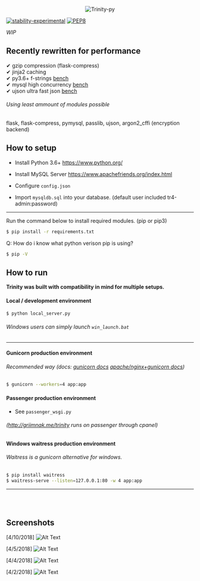 <p align="center">
  <img src="https://i.imgur.com/RLmwuQK.png" alt="Trinity-py"/>
</p>

[![stability-experimental](https://img.shields.io/badge/stability-experimental-orange.svg)](https://github.com/emersion/stability-badges#experimental)
[![PEP8](https://img.shields.io/badge/code%20style-pep8-orange.svg)](https://www.python.org/dev/peps/pep-0008/)

*WIP* <br /> 

Recently rewritten for performance
-------------------
&#10004; gzip compression (flask-compress) <br />
&#10004; jinja2 caching <br />
&#10004; py3.6+ f-strings <a href="https://cito.github.io/img/f-strings-1.png">bench</a> <br />
&#10004; mysql high concurrency <a href="https://docs.google.com/spreadsheets/d/e/2PACX-1vTgKrdlePZ0VoWyrpZI8MuzDOf-PR5Vsa2VPoXb3dCQxEVt3d3y-4-6oHNSyQxMraGgSVf1HZQHsk0m/pubchart?oid=75267628&amp;format=image">bench</a> <br />
&#10004; ujson ultra fast json <a href="https://artem.krylysov.com/images/2015-benchmark-python-json/benchmark-json-python3.png">bench</a> <br />
###### Using least ammount of modules possible
flask, flask-compress, pymysql, passlib, ujson, argon2_cffi (encryption backend)

How to setup
-------------------
- Install Python 3.6+
https://www.python.org/

- Install MySQL Server
https://www.apachefriends.org/index.html

- Configure `config.json`
- Import `mysqldb.sql` into your database. (default user included tr4-admin:password)

--------------------
Run the command below to install required modules. (pip or pip3)

```sh
$ pip install -r requirements.txt
```

Q: How do i know what python verison pip is using?
```sh
$ pip -V
```

How to run
----------------
<b>Trinity was built with compatibility in mind for multiple setups.</b> 

#### Local / development environment
```sh
$ python local_server.py
```
###### Windows users can simply launch `win_launch.bat`
--------------------

#### Gunicorn production environment
###### *Recommended way* (docs: <a href="http://docs.gunicorn.org/en/stable/run.html">gunicorn docs</a> <a href="https://djangodeployment.com/2016/11/30/how-to-setup-apache-with-gunicorn/">apache/nginx+gunicorn docs</a>)
```sh
$ gunicorn --workers=4 app:app
```
#### Passenger production environment
- See `passenger_wsgi.py`
###### (http://griimnak.me/trinity runs on passenger through cpanel)

#### Windows waitress production environment
###### *Waitress is a gunicorn alternative for windows.* 
```sh
$ pip install waitress
$ waitress-serve --listen=127.0.0.1:80 -w 4 app:app
```
----------------

<br /><br />


## Screenshots
[4/10/2018]
![Alt Text](https://image.prntscr.com/image/AQunvVnpRe6AJFNyJNrnSg.png)

[4/5/2018]
![Alt Text](https://image.prntscr.com/image/UJOl5v_7T2ywvwOkq8ahKg.png)

[4/4/2018]
![Alt Text](https://image.prntscr.com/image/4H2mSa3fRjuOc_1Tc1xCOQ.png)

[4/2/2018]
![Alt Text](https://image.prntscr.com/image/Zz-AOXKQQHy8PcqfH2EAzQ.png)
